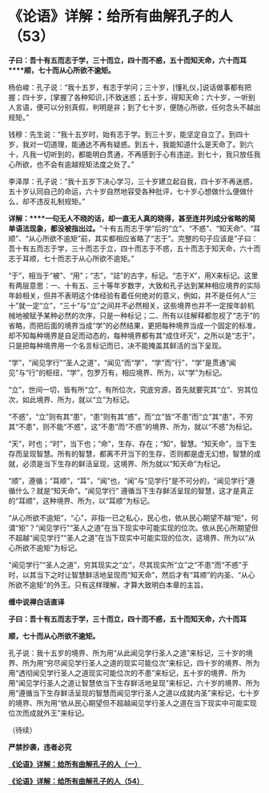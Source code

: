 《论语》详解：给所有曲解孔子的人（53）
====



**子曰：吾十有五而志于学，三十而立，四十而不惑，五十而知天命，六十而耳****顺，七十而从心所欲不逾矩。**

杨伯峻：孔子说：“我十五岁，有志于学问；三十岁，[懂礼仪，]说话做事都有把握；四十岁，[掌握了各种知识，]不致迷惑；五十岁，得知天命；六十岁，一听别人言语，便可以分别真假，判明是非；到了七十岁，便随心所欲，任何念头不越出规矩。”

钱穆：先生说：“我十五岁时，始有志于学。到三十岁，能坚定自立了。到四十岁，我对一切道理，能通达不再有疑惑。到五十，我能知道什么是天命了。到六十，凡我一切听到的，都能明白贯通，不再感到于心有违逆。到七十，我只放任我心所欲，也不会有逾越规矩法度之处了。”

李泽厚：孔子说：“我十五岁下决心学习，三十岁建立起自我，四十岁不再迷惑，五十岁认同自己的命运，六十岁自然地容受各种批评，七十岁心想做什么便做什么，却不违反礼制规矩。”

**详解：****一句无人不晓的话，却一直无人真的晓得，甚至连并列成分省略的简单语法现象，都没被指出过。**“十有五而志于学”后的“立”、“不惑”、“知天命”、“耳顺”、“从心所欲不逾矩”前，其实都相应省略了“志于”。完整的句子应该是“子曰：吾十有五而志于学，三十而志于立，四十而志于不惑，五十而志于知天命，六十而志于耳顺，七十而志于从心所欲不逾矩。”

“于”，相当于“被”、“用”；“志”，“誌”的古字，标记。“志于X”，用X来标记。这里有两层意思：一、十有五、三十等年岁数字，大致和孔子达到某种相应境界的实际年龄相关，但并不表明这个体经验有着任何绝对的意义，例如，并不是任何人“三十”就一定“立”，“三十”与“立”之间并不必然相关，这些境界也并不一定按年龄机械地被赋予某种必然的次序，只是一种标记；二、所有以往解释都忽视了“志于”的省略，而把后面的境界当成“学”的必然结果，更把每种境界当成一个固定的标准，却不知每种境界是自足而动态的，每种境界都有其“成住坏灭”，之所以是“志于”，只是把每种境界用一个名言标记而已，决不能掩盖其鲜活的当下呈现。

“学”，“闻见学行”“圣人之道”，“闻见”而“学”，“学”而“行”，“学”是贯通“闻见”与“行”的枢纽，“学”，包罗万有，相应境界、所为，以“学”为标记。

“立”，世间一切，皆有所“立”，有所位次，究底穷源，首先就要究其“立”、穷其位次，如此境界、所为，就以“立”为标记。

“不惑”，“立”则有其“患”，“患”则有其“惑”，而“立”皆“不患”而“立”其“患”，不穷其“不患”，则不能“不惑”，这“不患”而“不惑”的境界、所为，就以“不惑”为标记。

“天”，时也；“时”，当下也；“命”，生存、存在；“知“，智慧。“知天命”，当下生存而呈现智慧。所有的智慧，都离不开当下的生存，否则都是虚无幻想，智慧的成就，必须是当下生存的鲜活呈现，这境界、所为就以“知天命”为标记。

“顺”，遵循；“耳顺”，“耳”，“闻”也，“闻”与“见学行”是不可分的，“闻见学行”遵循什么？就是“知天命”。“闻见学行” 遵循当下生存鲜活呈现的智慧，这才是真正的“耳顺”，这种境界、所为，以“耳顺”为标记。

“从心所欲不逾矩”，“心”，非指一已之私心，民心也，依从民心期望不越“矩”，何谓“矩”？“闻见学行”“圣人之道”在当下现实中可能实现的位次。依从民心所期望但不超越“闻见学行”“圣人之道”在当下现实中可能实现的位次，这境界、所为以“从心所欲不逾矩”为标记。

“闻见学行”“圣人之道”，穷其现实之“立”，尽其现实所“立”之“不患”而“不惑”于时，以其当下之时让智慧鲜活地呈现而“知天命”，然后才有“耳顺”的内圣、“从心所欲不逾矩”的外王。只有这样理解，才算大致明白本章的主旨。

**缠中说禅白话直译**

**子曰：吾十有五而志于学，三十而立，四十而不惑，五十而知天命，六十而耳**

**顺，七十而从心所欲不逾矩。**

孔子说：我十五岁的境界、所为用“从此闻见学行圣人之道”来标记，三十岁的境界、所为用“穷尽闻见学行圣人之道的现实可能位次”来标记，四十岁的境界、所为用“透彻闻见学行圣人之道现实可能位次的不患”来标记，五十岁的境界、所为用“闻见学行圣人之道让智慧依当下生存鲜活地呈现”来标记，六十岁的境界、所为用“遵循当下生存鲜活呈现的智慧而闻见学行圣人之道以成就内圣”来标记，七十岁的境界、所为用“依从民心期望但不超越闻见学行圣人之道在当下现实中可能实现位次而成就外王”来标记。

（待续）

**严禁抄袭，违者必究**

[**《论语》详解：给所有曲解孔子的人（一）**](http://blog.sina.com.cn/u/486e105c010006n3)

[**《论语》详解：给所有曲解孔子的人（54）**](http://blog.sina.com.cn/u/486e105c010008ys)
